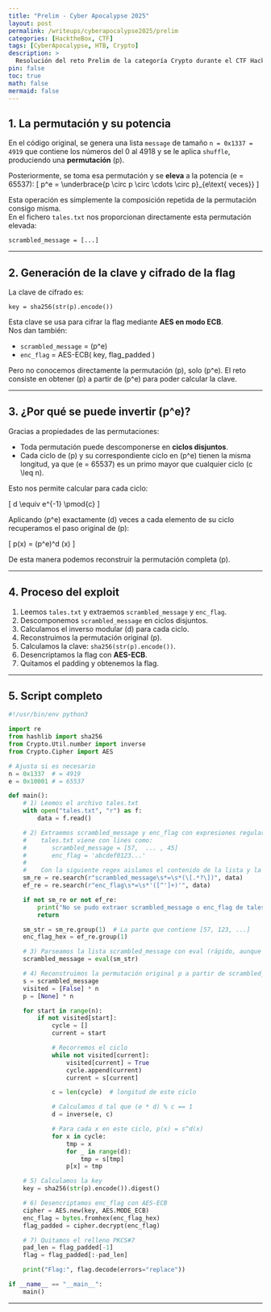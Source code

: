 ```yaml
---
title: "Prelim - Cyber Apocalypse 2025"
layout: post
permalink: /writeups/cyberapocalypse2025/prelim
categories: [HacktheBox, CTF]
tags: [CyberApocalypse, HTB, Crypto]
description: >
  Resolución del reto Prelim de la categoría Crypto durante el CTF HackTheBox Cyber Apocalypse 2025.
pin: false
toc: true
math: false
mermaid: false
---
```


## 1. La permutación y su potencia

En el código original, se genera una lista `message` de tamaño `n = 0x1337 = 4919` que contiene los números del 0 al 4918 y se le aplica `shuffle`, produciendo una **permutación** \(p\).

Posteriormente, se toma esa permutación y se **eleva** a la potencia \(e = 65537\):
\[
p^e = \underbrace{p \circ p \circ \cdots \circ p}_{e\text{ veces}}
\]

Esta operación es simplemente la composición repetida de la permutación consigo misma.  
En el fichero `tales.txt` nos proporcionan directamente esta permutación elevada:

```
scrambled_message = [...]
```

---

## 2. Generación de la clave y cifrado de la flag

La clave de cifrado es:

```
key = sha256(str(p).encode())
```

Esta clave se usa para cifrar la flag mediante **AES en modo ECB**.  
Nos dan también:

- `scrambled_message` = \(p^e\)
- `enc_flag` = AES-ECB( key, flag_padded )

Pero no conocemos directamente la permutación \(p\), solo \(p^e\). El reto consiste en obtener \(p\) a partir de \(p^e\) para poder calcular la clave.

---

## 3. ¿Por qué se puede invertir \(p^e\)?

Gracias a propiedades de las permutaciones:

- Toda permutación puede descomponerse en **ciclos disjuntos**.
- Cada ciclo de \(p\) y su correspondiente ciclo en \(p^e\) tienen la misma longitud, ya que \(e = 65537\) es un primo mayor que cualquier ciclo \(c \leq n\).

Esto nos permite calcular para cada ciclo:

\[
d \equiv e^{-1} \pmod{c}
\]

Aplicando \(p^e\) exactamente \(d\) veces a cada elemento de su ciclo recuperamos el paso original de \(p\):

\[
p(x) = (p^e)^d (x)
\]

De esta manera podemos reconstruir la permutación completa \(p\).

---

## 4. Proceso del exploit

1. Leemos `tales.txt` y extraemos `scrambled_message` y `enc_flag`.
2. Descomponemos `scrambled_message` en ciclos disjuntos.
3. Calculamos el inverso modular \(d\) para cada ciclo.
4. Reconstruimos la permutación original \(p\).
5. Calculamos la clave: `sha256(str(p).encode())`.
6. Desencriptamos la flag con **AES-ECB**.
7. Quitamos el padding y obtenemos la flag.

---

## 5. Script completo

```python
#!/usr/bin/env python3

import re
from hashlib import sha256
from Crypto.Util.number import inverse
from Crypto.Cipher import AES

# Ajusta si es necesario
n = 0x1337  # = 4919
e = 0x10001 # = 65537

def main():
    # 1) Leemos el archivo tales.txt
    with open("tales.txt", "r") as f:
        data = f.read()

    # 2) Extraemos scrambled_message y enc_flag con expresiones regulares
    #    tales.txt viene con lines como:
    #       scrambled_message = [57,  ... , 45]
    #       enc_flag = 'abcdef0123...'
    #
    #    Con la siguiente regex aislamos el contenido de la lista y la cadena:
    sm_re = re.search(r"scrambled_message\s*=\s*(\[.*?\])", data)
    ef_re = re.search(r"enc_flag\s*=\s*'([^']+)'", data)

    if not sm_re or not ef_re:
        print("No se pudo extraer scrambled_message o enc_flag de tales.txt")
        return

    sm_str = sm_re.group(1)  # La parte que contiene [57, 123, ...]
    enc_flag_hex = ef_re.group(1)

    # 3) Parseamos la lista scrambled_message con eval (rápido, aunque algo inseguro si no controlas la fuente).
    scrambled_message = eval(sm_str)

    # 4) Reconstruimos la permutación original p a partir de scrambled_message = p^e
    s = scrambled_message
    visited = [False] * n
    p = [None] * n

    for start in range(n):
        if not visited[start]:
            cycle = []
            current = start

            # Recorremos el ciclo
            while not visited[current]:
                visited[current] = True
                cycle.append(current)
                current = s[current]

            c = len(cycle)  # longitud de este ciclo

            # Calculamos d tal que (e * d) % c == 1
            d = inverse(e, c)

            # Para cada x en este ciclo, p(x) = s^d(x)
            for x in cycle:
                tmp = x
                for _ in range(d):
                    tmp = s[tmp]
                p[x] = tmp

    # 5) Calculamos la key
    key = sha256(str(p).encode()).digest()

    # 6) Desencriptamos enc_flag con AES-ECB
    cipher = AES.new(key, AES.MODE_ECB)
    enc_flag = bytes.fromhex(enc_flag_hex)
    flag_padded = cipher.decrypt(enc_flag)

    # 7) Quitamos el relleno PKCS#7
    pad_len = flag_padded[-1]
    flag = flag_padded[:-pad_len]

    print("Flag:", flag.decode(errors="replace"))

if __name__ == "__main__":
    main()
```

---
